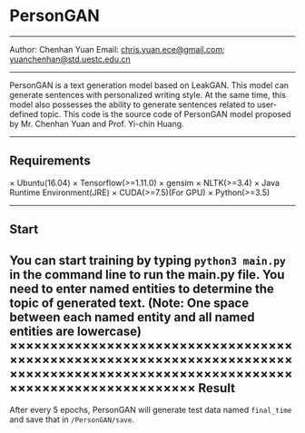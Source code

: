 # PersonGAN

*******************************************************************************************************************************
Author: Chenhan Yuan
Email: chris.yuan.ece@gmail.com; yuanchenhan@std.uestc.edu.cn 
*******************************************************************************************************************************
PersonGAN is a text generation model based on LeakGAN. This model can generate sentences with personalized writing style. 
At the same time, this model also possesses the ability to generate sentences related to user-defined topic.
This code is the source code of PersonGAN model proposed by Mr. Chenhan Yuan and Prof. Yi-chin Huang. 
*******************************************************************************************************************************
Requirements
--
× Ubuntu(16.04)
× Tensorflow(>=1.11.0)
× gensim
× NLTK(>=3.4)
× Java Runtime Environment(JRE)
× CUDA(>=7.5)(For GPU)
× Python(>=3.5)

********************************************************************************************************************************
Start
--
You can start training by typing `python3 main.py` in the command line to run the main.py file.
You need to enter named entities to determine the topic of generated text. (Note: One space between each named entity and all named entities are lowercase)
××××××××××××××××××××××××××××××××××××××××××××××××××××××××××××××××××××××××××××××××××××××××××××××××××××××××××××××××××××××××××××××××
Result
--
After every 5 epochs, PersonGAN will generate test data named `final_time` and save that in `/PersonGAN/save`.

